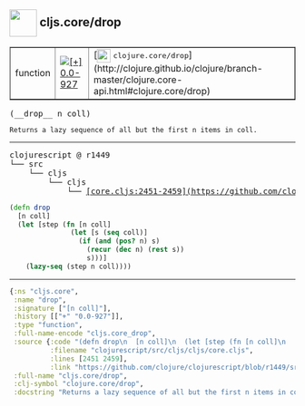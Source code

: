 ## <img width="48px" valign="middle" src="http://i.imgur.com/Hi20huC.png"> cljs.core/drop

 <table border="1">
<tr>
<td>function</td>
<td><a href="https://github.com/cljsinfo/api-refs/tree/0.0-927"><img valign="middle" alt="[+] 0.0-927" src="https://img.shields.io/badge/+-0.0--927-lightgrey.svg"></a> </td>
<td>
[<img height="24px" valign="middle" src="http://i.imgur.com/1GjPKvB.png"> <samp>clojure.core/drop</samp>](http://clojure.github.io/clojure/branch-master/clojure.core-api.html#clojure.core/drop)
</td>
</tr>
</table>

 <samp>
(__drop__ n coll)<br>
</samp>

```
Returns a lazy sequence of all but the first n items in coll.
```

---

 <pre>
clojurescript @ r1449
└── src
    └── cljs
        └── cljs
            └── <ins>[core.cljs:2451-2459](https://github.com/clojure/clojurescript/blob/r1449/src/cljs/cljs/core.cljs#L2451-L2459)</ins>
</pre>

```clj
(defn drop
  [n coll]
  (let [step (fn [n coll]
               (let [s (seq coll)]
                 (if (and (pos? n) s)
                   (recur (dec n) (rest s))
                   s)))]
    (lazy-seq (step n coll))))
```


---

```clj
{:ns "cljs.core",
 :name "drop",
 :signature ["[n coll]"],
 :history [["+" "0.0-927"]],
 :type "function",
 :full-name-encode "cljs.core_drop",
 :source {:code "(defn drop\n  [n coll]\n  (let [step (fn [n coll]\n               (let [s (seq coll)]\n                 (if (and (pos? n) s)\n                   (recur (dec n) (rest s))\n                   s)))]\n    (lazy-seq (step n coll))))",
          :filename "clojurescript/src/cljs/cljs/core.cljs",
          :lines [2451 2459],
          :link "https://github.com/clojure/clojurescript/blob/r1449/src/cljs/cljs/core.cljs#L2451-L2459"},
 :full-name "cljs.core/drop",
 :clj-symbol "clojure.core/drop",
 :docstring "Returns a lazy sequence of all but the first n items in coll."}

```
